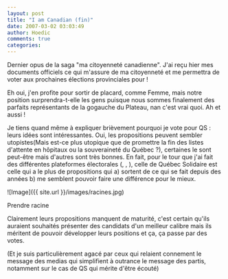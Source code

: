 ```yaml
---
layout: post
title: "I am Canadian (fin)"
date: 2007-03-02 03:03:49
author: Hoedic
comments: true
categories: 
---
```



Dernier opus de la saga "ma citoyenneté canadienne". J'ai reçu hier mes documents officiels ce qui m'assure de ma citoyenneté et me permettra de voter aux prochaines élections provinciales pour  !

Eh oui, j'en profite pour sortir de placard, comme Femme, mais notre position surprendra-t-elle les gens puisque nous sommes finalement des parfaits représentants de la gogauche du Plateau, nan c'est vrai quoi. Ah et  aussi !

Je tiens quand même à expliquer brièvement pourquoi je vote pour QS : leurs idées sont intéressantes. Oui, les propositions peuvent sembler utopistes(Mais  est-ce plus utopique que de promettre la fin des listes d'attente en hôpitaux ou la souveraineté du Québec ?), certaines le sont peut-être mais d'autres sont très bonnes. En fait, pour le tour que j'ai fait des différentes plateformes électorales (, , ), celle de Québec Solidaire est celle qui a le plus de propositions qui a) sortent de ce qui se fait depuis des années b) me semblent pouvoir faire une différence pour le mieux.

![Image]({{ site.url }}/images/racines.jpg)
<div class="photoattrib">Prendre racine</div>



Clairement leurs propositions manquent de maturité, c'est certain qu'ils auraient souhaités présenter des candidats d'un meilleur calibre mais ils méritent de pouvoir développer leurs positions et ça, ça passe par des votes.

(Et je suis particulièrement agacé par ceux qui relaient connement le message des medias qui simplifient à outrance le message des partis, notamment sur le cas de QS qui mérite d'être écouté)